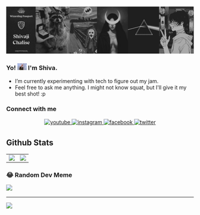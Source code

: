 ![Banner](https://raw.githubusercontent.com/shivajichalise/shivajichalise/main/images/banner.png)

### Yo! <img src="https://github.com/shivajichalise/shivajichalise/blob/main/images/rickastley.gif" width="25"> I'm Shiva.

- I’m currently experimenting with tech to figure out my jam.
- Feel free to ask me anything. I might not know squat, but I'll give it my best shot! :p

### Connect with me

<div align="center">
    <a href="https://www.youtube.com/channel/UCqE0hGR31rln3XShQa6NGFA?sub_confirmation=1" target="_blank">
        <img src=https://img.shields.io/badge/youtube-%23EE4831.svg?&style=for-the-badge&logo=youtube&logoColor=white alt=youtube style="margin-bottom: 5px;" />
    </a>  
    <a href="https://instagram.com/shivajichalise" target="_blank">
        <img src=https://img.shields.io/badge/instagram-%23000000.svg?&style=for-the-badge&logo=instagram&logoColor=white alt=instagram style="margin-bottom: 5px;" />
    </a>
    <a href="https://www.facebook.com/literallyshiv" target="_blank">
        <img src=https://img.shields.io/badge/facebook-%232E87FB.svg?&style=for-the-badge&logo=facebook&logoColor=white alt=facebook style="margin-bottom: 5px;" />
    </a>
    <a href="https://twitter.com/alphaxjr" target="_blank">
        <img src=https://img.shields.io/badge/twitter-%2300acee.svg?&style=for-the-badge&logo=twitter&logoColor=white alt=twitter style="margin-bottom: 5px;" />
    </a>
</div>

## Github Stats

<table>
    <tr>
        <td valign="top" width="50%">
            <img src="https://github-readme-stats.vercel.app/api?username=shivajichalise&show_icons=true&count_private=true&hide_border=true" align="left" style="width: 100%" />
        </td>
        <td valign="top" width="50%">
            <img src="https://github-readme-streak-stats.herokuapp.com/?user=shivajichalise&theme=dark&hide_border=true" align="left" style="width: 100%" />
        </td>
    </tr>
</table>

### 😂 Random Dev Meme

<img src='https://randommeme-five.vercel.app/' style="height: 400px;"/>

---

[![](https://visitcount.itsvg.in/api?id=shivajichalise&icon=0&color=0)](https://visitcount.itsvg.in)
